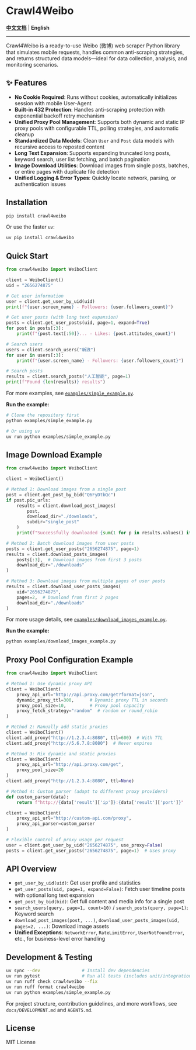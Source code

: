 # Crawl4Weibo

**[中文文档](README_zh.md)** | **English**

---

Crawl4Weibo is a ready-to-use Weibo (微博) web scraper Python library that simulates mobile requests, handles common anti-scraping strategies, and returns structured data models—ideal for data collection, analysis, and monitoring scenarios.

## ✨ Features
- **No Cookie Required**: Runs without cookies, automatically initializes session with mobile User-Agent
- **Built-in 432 Protection**: Handles anti-scraping protection with exponential backoff retry mechanism
- **Unified Proxy Pool Management**: Supports both dynamic and static IP proxy pools with configurable TTL, polling strategies, and automatic cleanup
- **Standardized Data Models**: Clean `User` and `Post` data models with recursive access to reposted content
- **Long Text Expansion**: Supports expanding truncated long posts, keyword search, user list fetching, and batch pagination
- **Image Download Utilities**: Download images from single posts, batches, or entire pages with duplicate file detection
- **Unified Logging & Error Types**: Quickly locate network, parsing, or authentication issues

## Installation
```bash
pip install crawl4weibo
```
Or use the faster `uv`:
```bash
uv pip install crawl4weibo
```

## Quick Start
```python
from crawl4weibo import WeiboClient

client = WeiboClient()
uid = "2656274875"

# Get user information
user = client.get_user_by_uid(uid)
print(f"{user.screen_name} - Followers: {user.followers_count}")

# Get user posts (with long text expansion)
posts = client.get_user_posts(uid, page=1, expand=True)
for post in posts[:3]:
    print(f"{post.text[:50]}... - Likes: {post.attitudes_count}")

# Search users
users = client.search_users("新浪")
for user in users[:3]:
    print(f"{user.screen_name} - Followers: {user.followers_count}")

# Search posts
results = client.search_posts("人工智能", page=1)
print(f"Found {len(results)} results")
```
For more examples, see [`examples/simple_example.py`](examples/simple_example.py).

**Run the example:**
```bash
# Clone the repository first
python examples/simple_example.py

# Or using uv
uv run python examples/simple_example.py
```

## Image Download Example
```python
from crawl4weibo import WeiboClient

client = WeiboClient()

# Method 1: Download images from a single post
post = client.get_post_by_bid("Q6FyDtbQc")
if post.pic_urls:
    results = client.download_post_images(
        post,
        download_dir="./downloads",
        subdir="single_post"
    )
    print(f"Successfully downloaded {sum(1 for p in results.values() if p)} images")

# Method 2: Batch download images from user posts
posts = client.get_user_posts("2656274875", page=1)
results = client.download_posts_images(
    posts[:3],  # Download images from first 3 posts
    download_dir="./downloads"
)

# Method 3: Download images from multiple pages of user posts
results = client.download_user_posts_images(
    uid="2656274875",
    pages=2,  # Download from first 2 pages
    download_dir="./downloads"
)
```
For more usage details, see [`examples/download_images_example.py`](examples/download_images_example.py).

**Run the example:**
```bash
python examples/download_images_example.py
```

## Proxy Pool Configuration Example
```python
from crawl4weibo import WeiboClient

# Method 1: Use dynamic proxy API
client = WeiboClient(
    proxy_api_url="http://api.proxy.com/get?format=json",
    dynamic_proxy_ttl=300,      # Dynamic proxy TTL in seconds
    proxy_pool_size=10,         # Proxy pool capacity
    proxy_fetch_strategy="random"  # random or round_robin
)

# Method 2: Manually add static proxies
client = WeiboClient()
client.add_proxy("http://1.2.3.4:8080", ttl=600)  # With TTL
client.add_proxy("http://5.6.7.8:8080")  # Never expires

# Method 3: Mix dynamic and static proxies
client = WeiboClient(
    proxy_api_url="http://api.proxy.com/get",
    proxy_pool_size=20
)
client.add_proxy("http://1.2.3.4:8080", ttl=None)

# Method 4: Custom parser (adapt to different proxy providers)
def custom_parser(data):
    return f"http://{data['result']['ip']}:{data['result']['port']}"

client = WeiboClient(
    proxy_api_url="http://custom-api.com/proxy",
    proxy_api_parser=custom_parser
)

# Flexible control of proxy usage per request
user = client.get_user_by_uid("2656274875", use_proxy=False)
posts = client.get_user_posts("2656274875", page=1)  # Uses proxy
```

## API Overview
- `get_user_by_uid(uid)`: Get user profile and statistics
- `get_user_posts(uid, page=1, expand=False)`: Fetch user timeline posts with optional long text expansion
- `get_post_by_bid(bid)`: Get full content and media info for a single post
- `search_users(query, page=1, count=10)` / `search_posts(query, page=1)`: Keyword search
- `download_post_images(post, ...)`, `download_user_posts_images(uid, pages=2, ...)`: Download image assets
- **Unified Exceptions**: `NetworkError`, `RateLimitError`, `UserNotFoundError`, etc., for business-level error handling

## Development & Testing
```bash
uv sync --dev                # Install dev dependencies
uv run pytest                # Run all tests (includes unit/integration/slow markers)
uv run ruff check crawl4weibo --fix
uv run ruff format crawl4weibo
uv run python examples/simple_example.py
```
For project structure, contribution guidelines, and more workflows, see `docs/DEVELOPMENT.md` and `AGENTS.md`.

## License
MIT License
